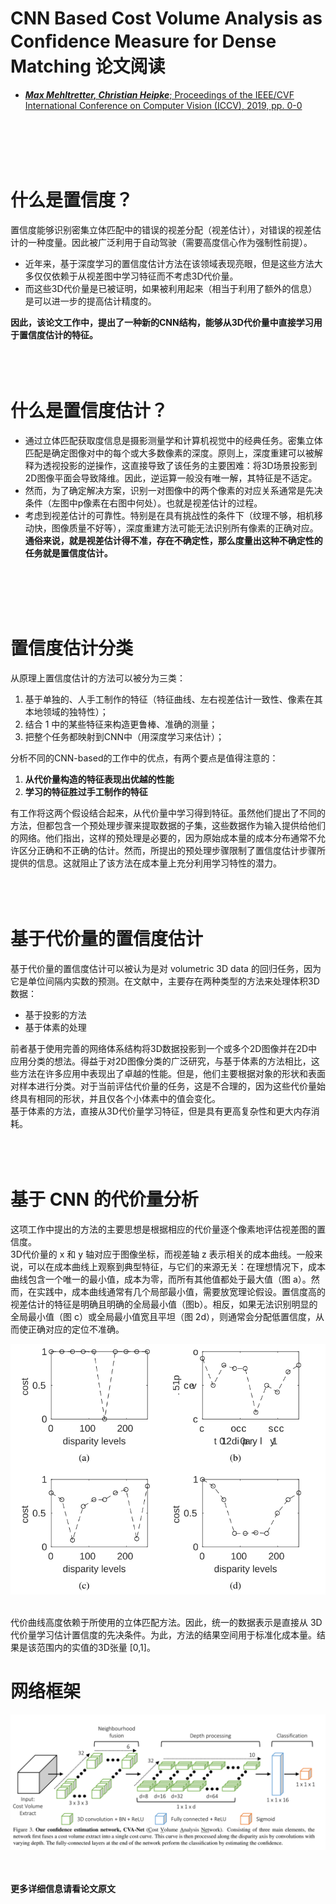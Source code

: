 # CNN Based Cost Volume Analysis as Conﬁdence Measure for Dense Matching 论文阅读



- [**_Max Mehltretter, Christian Heipke_**; Proceedings of the IEEE/CVF International Conference on Computer Vision (ICCV), 2019, pp. 0-0](https://openaccess.thecvf.com/content_ICCVW_2019/html/3DRW/Mehltretter_CNN-Based_Cost_Volume_Analysis_as_Confidence_Measure_for_Dense_Matching_ICCVW_2019_paper.html)
<br />
<br />
<br />
<br />


# 什么是置信度？
置信度能够识别密集立体匹配中的错误的视差分配（视差估计），对错误的视差估计的一种度量。因此被广泛利用于自动驾驶（需要高度信心作为强制性前提）。

- 近年来，基于深度学习的置信度估计方法在该领域表现亮眼，但是这些方法大多仅仅依赖于从视差图中学习特征而不考虑3D代价量。
- 而这些3D代价量是已被证明，如果被利用起来（相当于利用了额外的信息）是可以进一步的提高估计精度的。

**因此，该论文工作中，提出了一种新的CNN结构，能够从3D代价量中直接学习用于置信度估计的特征。**
<br />
<br />
<br />
<br />

# 什么是置信度估计？

- 通过立体匹配获取度信息是摄影测量学和计算机视觉中的经典任务。密集立体匹配是确定图像对中的每个或大多数像素的深度。原则上，深度重建可以被解释为透视投影的逆操作，这直接导致了该任务的主要困难：将3D场景投影到2D图像平面会导致降维。因此，逆运算一般没有唯一解，其特征是不适定。
- 然而，为了确定解决方案，识别一对图像中的两个像素的对应关系通常是先决条件（左图中p像素在右图中何处）。也就是视差估计的过程。
- 考虑到视差估计的可靠性。特别是在具有挑战性的条件下（纹理不够，相机移动快，图像质量不好等），深度重建方法可能无法识别所有像素的正确对应。**通俗来说，就是视差估计得不准，存在不确定性，那么度量出这种不确定性的任务就是置信度估计。**
<br />
<br />
<br />
<br />


# 置信度估计分类
从原理上置信度估计的方法可以被分为三类：

1. 基于单独的、人手工制作的特征（特征曲线、左右视差估计一致性、像素在其本地领域的独特性）；
1. 结合 1 中的某些特征来构造更鲁棒、准确的测量；
1. 把整个任务都映射到CNN中（用深度学习来估计）；

分析不同的CNN-based的工作中的优点，有两个要点是值得注意的：

1. **从代价量构造的特征表现出优越的性能**
1. **学习的特征胜过手工制作的特征**

有工作将这两个假设结合起来，从代价量中学习得到特征。虽然他们提出了不同的方法，但都包含一个预处理步骤来提取数据的子集，这些数据作为输入提供给他们的网络。他们指出，这样的预处理是必要的，因为原始成本量的成本分布通常不允许区分正确和不正确的估计。然而，所提出的预处理步骤限制了置信度估计步骤所提供的信息。这就阻止了该方法在成本量上充分利用学习特性的潜力。
<br />
<br />
<br />
<br />

# 基于代价量的置信度估计
基于代价量的置信度估计可以被认为是对 volumetric 3D data 的回归任务，因为它是单位间隔内实数的预测。在文献中，主要存在两种类型的方法来处理体积3D数据：

- 基于投影的方法
- 基于体素的处理

前者基于使用完善的网络体系结构将3D数据投影到一个或多个2D图像并在2D中应用分类的想法。得益于对2D图像分类的广泛研究，与基于体素的方法相比，这些方法在许多应用中表现出了卓越的性能。但是，他们主要根据对象的形状和表面对样本进行分类。对于当前评估代价量的任务，这是不合理的，因为这些代价量始终具有相同的形状，并且仅各个小体素中的值会变化。<br />基于体素的方法，直接从3D代价量学习特征，但是具有更高复杂性和更大内存消耗。
<br />
<br />
<br />
<br />

# 基于 CNN 的代价量分析
这项工作中提出的方法的主要思想是根据相应的代价量逐个像素地评估视差图的置信度。<br />3D代价量的 x 和 y 轴对应于图像坐标，而视差轴 z 表示相关的成本曲线。一般来说，可以在成本曲线上观察到典型特征，与它们的来源无关：在理想情况下，成本曲线包含一个唯一的最小值，成本为零，而所有其他值都处于最大值（图 a）。然而，在实践中，成本曲线通常有几个局部最小值，需要放宽理论假设。置信度高的视差估计的特征是明确且明确的全局最小值（图b）。相反，如果无法识别明显的全局最小值（图 c）或全局最小值宽且平坦（图 2d），则通常会分配低置信度，从而使正确对应的定位不准确。
<br />
<div align=center><img src="/posts/Conﬁdence_Measure_for_Dense_Matching/cost_curve.png" width="  "></div>

<br />代价曲线高度依赖于所使用的立体匹配方法。因此，统一的数据表示是直接从 3D 代价量学习估计置信度的先决条件。为此，方法的结果空间用于标准化成本量。结果是该范围内的实值的3D张量 [0,1]。

# 网络框架
<div align=center><img src="/posts/Conﬁdence_Measure_for_Dense_Matching/network.png" width="  "></div>
<br />
<br />

**更多详细信息请看论文原文**

